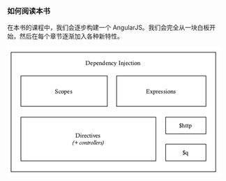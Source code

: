 ### 如何阅读本书

在本书的课程中，我们会逐步构建一个 AngularJS。我们会完全从一块白板开始，然后在每个章节逐渐加入各种新特性。

![](/assets/structure_of_angularjs.png)


